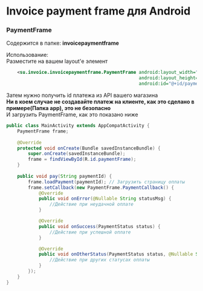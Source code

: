 <h1>Invoice payment frame для Android</h1>
<h3>PaymentFrame</h3>
Содержится в папке: <b>invoicepaymentframe</b>

Использование: <br>
Разместите на вашем layout'е элемент
```xml
    <su.invoice.invoicepaymentframe.PaymentFrame android:layout_width="match_parent"
                                                 android:layout_height="match_parent"
                                                 android:id="@+id/paymentFrame"/>
```
Затем нужно получить id платежа из API вашего магазина<br>
**Ни в коем случае не создавайте платеж на клиенте, как это сделано в примере(Папка app), это не безопасно**<br>
И загрузить PaymentFrame, как это показано ниже
```java
public class MainActivity extends AppCompatActivity {
    PaymentFrame frame;
    
    @Override
    protected void onCreate(Bundle savedInstanceBundle) {
        super.onCreate(savedInstanceBundle);
        frame = findViewById(R.id.paymentFrame);
    }
    
    public void pay(String paymentId) {
        frame.loadPayment(paymentId); // Загрузить страницу оплаты
        frame.setCallback(new PaymentFrame.PaymentCallback() {
            @Override
            public void onError(@Nullable String statusMsg) {
                //Действие при неудачной оплате
            }

            @Override
            public void onSuccess(PaymentStatus status) {
                //Действие при успешной оплате
            }

            @Override
            public void onOtherStatus(PaymentStatus status, @Nullable String statusMsg) {
                //Действие при других статусах оплаты
            }
        });
    }
}
```
